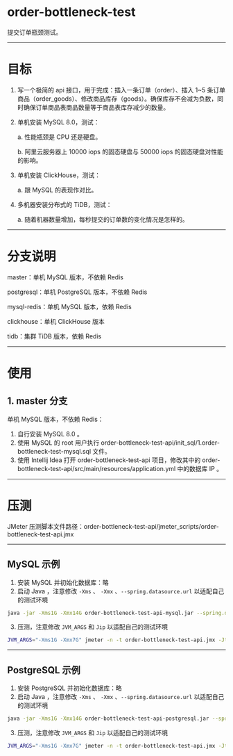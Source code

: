 # order-bottleneck-test
提交订单瓶颈测试。

***

# 目标

1. 写一个极简的 api 接口，用于完成：插入一条订单（order）、插入 1~5 条订单商品（order_goods）、修改商品库存（goods）。确保库存不会减为负数，同时确保订单商品表商品数量等于商品表库存减少的数量。

2. 单机安装 MySQL 8.0，测试：

   a. 性能瓶颈是 CPU 还是硬盘。

   b. 阿里云服务器上 10000 iops 的固态硬盘与 50000 iops 的固态硬盘对性能的影响。

3. 单机安装 ClickHouse，测试：

   a. 跟 MySQL 的表现作对比。

4. 多机器安装分布式的 TiDB，测试：

   a. 随着机器数量增加，每秒提交的订单数的变化情况是怎样的。

***

# 分支说明

master：单机 MySQL 版本，不依赖 Redis

postgresql：单机 PostgreSQL 版本，不依赖 Redis

mysql-redis：单机 MySQL 版本，依赖 Redis

clickhouse：单机 ClickHouse 版本

tidb：集群 TiDB 版本，依赖 Redis

***

# 使用


## 1. master 分支

单机 MySQL 版本，不依赖 Redis：

1. 自行安装 MySQL 8.0 。
2. 使用 MySQL 的 root 用户执行 order-bottleneck-test-api/init_sql/1.order-bottleneck-test-mysql.sql 文件。
3. 使用 Intellij Idea 打开 order-bottleneck-test-api 项目，修改其中的 order-bottleneck-test-api/src/main/resources/application.yml 中的数据库 IP 。

---

# 压测

JMeter 压测脚本文件路径：order-bottleneck-test-api/jmeter_scripts/order-bottleneck-test-api.jmx

---

## MySQL 示例

1. 安装 MySQL 并初始化数据库：略
2. 启动 Java ，注意修改 `-Xms` 、 `-Xmx` 、`--spring.datasource.url` 以适配自己的测试环境

```sh
java -jar -Xms1G -Xmx14G order-bottleneck-test-api-mysql.jar --spring.datasource.url="jdbc:mysql://172.24.79.174:3306/order_bottleneck_test?useSSL=false&useUnicode=true&characterEncoding=UTF-8&zeroDateTimeBehavior=convertToNull&transformedBitIsBoolean=true&serverTimezone=GMT%2B8&nullCatalogMeansCurrent=true&allowPublicKeyRetrieval=true"
```

3. 压测，注意修改 `JVM_ARGS` 和 `Jip` 以适配自己的测试环境

```sh
JVM_ARGS="-Xms1G -Xmx7G" jmeter -n -t order-bottleneck-test-api.jmx -Jthreads=20 -Jrampup=2 -Jduration=180 -Jip=172.24.79.173 -l jmeter_res_threads20_rampup2_duration180.mysql.jtl
```

---

## PostgreSQL 示例

1. 安装 PostgreSQL 并初始化数据库：略
2. 启动 Java ，注意修改 `-Xms` 、 `-Xmx` 、`--spring.datasource.url` 以适配自己的测试环境

```sh
java -jar -Xms1G -Xmx14G order-bottleneck-test-api-postgresql.jar --spring.datasource.url="jdbc:postgresql://172.24.79.174:5432/order_bottleneck_test"
```

3. 压测，注意修改 `JVM_ARGS` 和 `Jip` 以适配自己的测试环境

```sh
JVM_ARGS="-Xms1G -Xmx7G" jmeter -n -t order-bottleneck-test-api.jmx -Jthreads=20 -Jrampup=2 -Jduration=180 -Jip=172.24.79.173 -l jmeter_res_threads20_rampup2_duration180.postgresql.jtl
```

